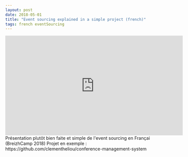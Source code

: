 ```yaml
---
layout: post
date: 2018-05-01
title: "Event sourcing explained in a simple project (french)"
tags: french eventSourcing
---
```

<iframe width="560" height="315" src="https://www.youtube.com/embed/l0c4oR4JPr4" frameborder="0" allow="autoplay; encrypted-media" allowfullscreen></iframe> Présentation plutôt bien faite et simple de l'event sourcing en Françai (BreizhCamp 2018) Projet en exemple : https://github.com/clementheliou/conference-management-system
